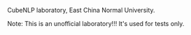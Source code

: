 CubeNLP laboratory, East China Normal University.

Note: This is an unofficial laboratory!!! It's used for tests only.
